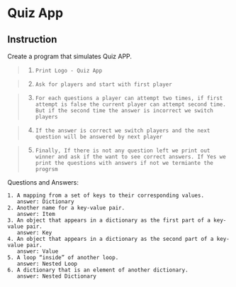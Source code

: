 # Quiz App

## Instruction


Create a program that simulates Quiz APP.

> 1. `Print Logo - Quiz App ` 

> 2. `Ask for players and start with first player ` 

> 3. `For each questions a player can attempt two times, if first attempt is false the current player can attempt second time. But if the second time the answer is incorrect we switch players` 

> 4. `If the answer is correct we switch players and the next question will be answered by next player`

>  5. `Finally, If there is not any question left we print out winner and ask if the want to see correct answers. If Yes we print the questions with answers if not we termiante the progrsm` 


Questions and Answers:

```
1. A mapping from a set of keys to their corresponding values. 
   answer: Dictionary
2. Another name for a key-value pair.
   answer: Item
3. An object that appears in a dictionary as the first part of a key-value pair.
   answer: Key
4. An object that appears in a dictionary as the second part of a key-value pair.
   answer: Value
5. A loop “inside” of another loop.
   answer: Nested Loop
6. A dictionary that is an element of another dictionary.
   answer: Nested Dictionary

```
